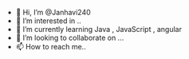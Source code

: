 - 👋 Hi, I’m @Janhavi240
- 👀 I’m interested in ..
- 🌱 I’m currently learning Java , JavaScript , angular
- 💞️ I’m looking to collaborate on ...
- 📫 How to reach me..
